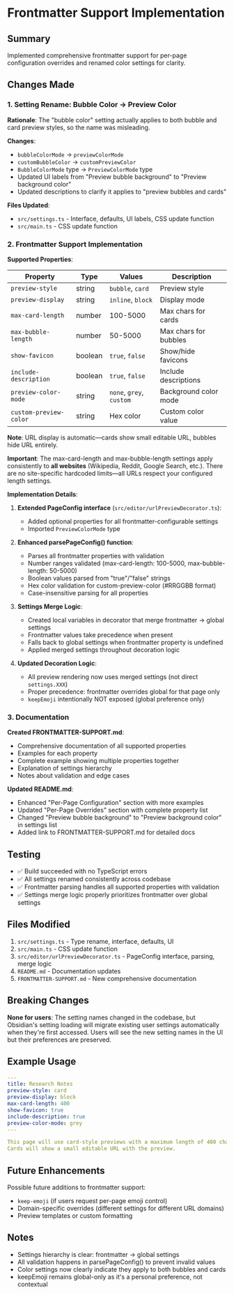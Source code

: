 # Frontmatter Support Implementation

## Summary

Implemented comprehensive frontmatter support for per-page configuration overrides and renamed color settings for clarity.

## Changes Made

### 1. Setting Rename: Bubble Color → Preview Color

**Rationale**: The "bubble color" setting actually applies to both bubble and card preview styles, so the name was misleading.

**Changes**:
- `bubbleColorMode` → `previewColorMode`
- `customBubbleColor` → `customPreviewColor`
- `BubbleColorMode` type → `PreviewColorMode` type
- Updated UI labels from "Preview bubble background" to "Preview background color"
- Updated descriptions to clarify it applies to "preview bubbles and cards"

**Files Updated**:
- `src/settings.ts` - Interface, defaults, UI labels, CSS update function
- `src/main.ts` - CSS update function

### 2. Frontmatter Support Implementation

**Supported Properties**:

| Property | Type | Values | Description |
|----------|------|--------|-------------|
| `preview-style` | string | `bubble`, `card` | Preview style |
| `preview-display` | string | `inline`, `block` | Display mode |
| `max-card-length` | number | 100-5000 | Max chars for cards |
| `max-bubble-length` | number | 50-5000 | Max chars for bubbles |
| `show-favicon` | boolean | `true`, `false` | Show/hide favicons |
| `include-description` | boolean | `true`, `false` | Include descriptions |
| `preview-color-mode` | string | `none`, `grey`, `custom` | Background color mode |
| `custom-preview-color` | string | Hex color | Custom color value |

**Note**: URL display is automatic—cards show small editable URL, bubbles hide URL entirely.

**Important**: The max-card-length and max-bubble-length settings apply consistently to **all websites** (Wikipedia, Reddit, Google Search, etc.). There are no site-specific hardcoded limits—all URLs respect your configured length settings.

**Implementation Details**:

1. **Extended PageConfig interface** (`src/editor/urlPreviewDecorator.ts`):
   - Added optional properties for all frontmatter-configurable settings
   - Imported `PreviewColorMode` type

2. **Enhanced parsePageConfig() function**:
   - Parses all frontmatter properties with validation
   - Number ranges validated (max-card-length: 100-5000, max-bubble-length: 50-5000)
   - Boolean values parsed from "true"/"false" strings
   - Hex color validation for custom-preview-color (#RRGGBB format)
   - Case-insensitive parsing for all properties

3. **Settings Merge Logic**:
   - Created local variables in decorator that merge frontmatter → global settings
   - Frontmatter values take precedence when present
   - Falls back to global settings when frontmatter property is undefined
   - Applied merged settings throughout decoration logic

4. **Updated Decoration Logic**:
   - All preview rendering now uses merged settings (not direct `settings.XXX`)
   - Proper precedence: frontmatter overrides global for that page only
   - `keepEmoji` intentionally NOT exposed (global preference only)

### 3. Documentation

**Created FRONTMATTER-SUPPORT.md**:
- Comprehensive documentation of all supported properties
- Examples for each property
- Complete example showing multiple properties together
- Explanation of settings hierarchy
- Notes about validation and edge cases

**Updated README.md**:
- Enhanced "Per-Page Configuration" section with more examples
- Updated "Per-Page Overrides" section with complete property list
- Changed "Preview bubble background" to "Preview background color" in settings list
- Added link to FRONTMATTER-SUPPORT.md for detailed docs

## Testing

- ✅ Build succeeded with no TypeScript errors
- ✅ All settings renamed consistently across codebase
- ✅ Frontmatter parsing handles all supported properties with validation
- ✅ Settings merge logic properly prioritizes frontmatter over global settings

## Files Modified

1. `src/settings.ts` - Type rename, interface, defaults, UI
2. `src/main.ts` - CSS update function
3. `src/editor/urlPreviewDecorator.ts` - PageConfig interface, parsing, merge logic
4. `README.md` - Documentation updates
5. `FRONTMATTER-SUPPORT.md` - New comprehensive documentation

## Breaking Changes

**None for users**: The setting names changed in the codebase, but Obsidian's setting loading will migrate existing user settings automatically when they're first accessed. Users will see the new setting names in the UI but their preferences are preserved.

## Example Usage

```yaml
---
title: Research Notes
preview-style: card
preview-display: block
max-card-length: 400
show-favicon: true
include-description: true
preview-color-mode: grey
---

This page will use card-style previews with a maximum length of 400 characters.
Cards will show a small editable URL with the preview.
```

## Future Enhancements

Possible future additions to frontmatter support:
- `keep-emoji` (if users request per-page emoji control)
- Domain-specific overrides (different settings for different URL domains)
- Preview templates or custom formatting

## Notes

- Settings hierarchy is clear: frontmatter → global settings
- All validation happens in parsePageConfig() to prevent invalid values
- Color settings now clearly indicate they apply to both bubbles and cards
- keepEmoji remains global-only as it's a personal preference, not contextual
